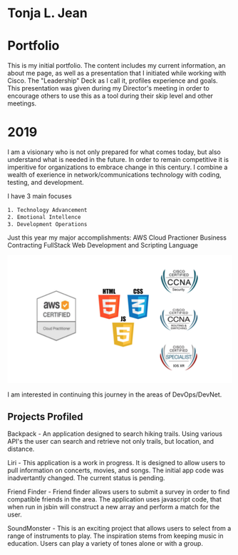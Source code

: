 # Tonja L. Jean

# Portfolio
This is my initial portfolio.  The content includes my current information, an about me page, as well as a presentation
that I initiated while working with Cisco.  The "Leadership" Deck as I call it, profiles experience and goals. This presentation was given during my Director's meeting in order to encourage others to use this as a tool during their skip level and other meetings.

# 2019
I am a visionary who is not only prepared for what comes today, but also understand what is needed in the future.  In order to remain competitive it is imperitive for organizations to embrace change in this century.  I combine a wealth of exerience in network/communications technology with coding, testing, and development. 

 I have 3 main focuses

    1. Technology Advancement
    2. Emotional Intellence
    3. Development Operations

Just this year my major accomplishments:
    AWS Cloud Practioner
    Business Contracting
    FullStack Web Development and Scripting Language
    

![FullStack](/assets/images/certImages.png)   

I am interested in continuing this journey in the areas of DevOps/DevNet.


## Projects Profiled
Backpack - An application designed to search hiking trails. Using various API's the user can search and retrieve not only trails, but location, and distance.

Liri - This application is a work in progress.  It is designed to allow users to pull information on concerts, movies, and songs.  The initial app code was inadvertantly changed.  The current status is pending.

Friend Finder - Friend finder allows users to submit a survey in order to find compatible friends in the area.  The application uses javascript code, that when run in jsbin will construct a new array and perform a match for the user.

SoundMonster - This is an exciting project that allows users to select from a range of instruments to play. The inspiration stems from keeping music in education.  Users can play a variety of tones alone or with a group. 

